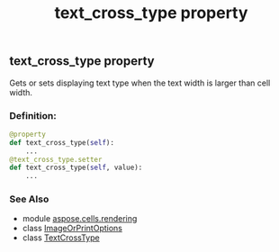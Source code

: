 ﻿---
title: text_cross_type property
second_title: Aspose.Cells for Python via .NET API References
description: 
type: docs
weight: 320
url: /aspose.cells.rendering/imageorprintoptions/text_cross_type/
is_root: false
---

## text_cross_type property


Gets or sets displaying text type when the text width is larger than cell width.
### Definition:
```python
@property
def text_cross_type(self):
    ...
@text_cross_type.setter
def text_cross_type(self, value):
    ...
```

### See Also
* module [aspose.cells.rendering](../../)
* class [ImageOrPrintOptions](/cells/python-net/aspose.cells.rendering/imageorprintoptions)
* class [TextCrossType](/cells/python-net/aspose.cells/textcrosstype)
